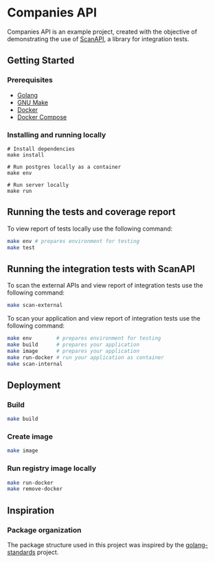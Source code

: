 # Companies API

Companies API is an example project, created with the objective of demonstrating the use of [ScanAPI](https://scanapi.dev/), a library for integration tests.

## Getting Started

### Prerequisites

- [Golang](http://golang.org/)
- [GNU Make](https://www.gnu.org/software/make/)
- [Docker](http://docker.com)
- [Docker Compose](https://docs.docker.com/compose/install/)

### Installing and running locally

```shell script
# Install dependencies
make install

# Run postgres locally as a container
make env

# Run server locally
make run
```

## Running the tests and coverage report

To view report of tests locally use the following command:

```bash
make env # prepares environment for testing
make test
```

## Running the integration tests with ScanAPI

To scan the external APIs and view report of integration tests use the following command:

```bash
make scan-external
```

To scan your application and view report of integration tests use the following command:

```bash
make env        # prepares environment for testing
make build      # prepares your application
make image      # prepares your application
make run-docker # run your application as container
make scan-internal
```

## Deployment

### Build

```bash
make build
```

### Create image

```bash
make image
```

### Run registry image locally

```bash
make run-docker
make remove-docker
```
  
## Inspiration

### Package organization

The package structure used in this project was inspired by the [golang-standards](https://github.com/golang-standards/project-layout) project.
